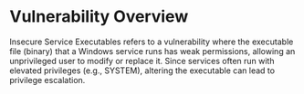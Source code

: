 # Vulnerability Overview 
Insecure Service Executables refers to a vulnerability where the executable file (binary) that a Windows service runs has weak permissions, allowing an unprivileged user to modify or replace it. 
Since services often run with elevated privileges (e.g., SYSTEM), altering the executable can lead to privilege escalation.

